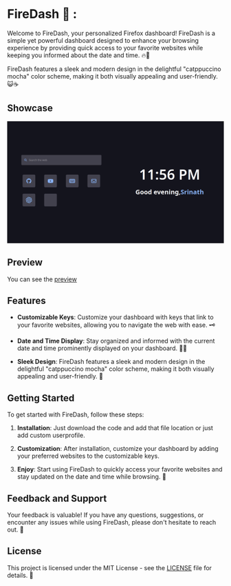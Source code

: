 # FireDash 🦊 :

Welcome to FireDash, your personalized Firefox dashboard! FireDash is a simple yet powerful dashboard designed to enhance your browsing experience by providing quick access to your favorite websites while keeping you informed about the date and time. 🔥🦊

FireDash features a sleek and modern design in the delightful "catppuccino mocha" color scheme, making it both visually appealing and user-friendly. 😺☕️

## Showcase

![FireDash](./showcase/showcase.png)

## Preview

You can see the [preview](https://srinath-search.netlify.app)

## Features

- **Customizable Keys**: Customize your dashboard with keys that link to your favorite websites, allowing you to navigate the web with ease. 🗝️

- **Date and Time Display**: Stay organized and informed with the current date and time prominently displayed on your dashboard. 📅⏰

- **Sleek Design**: FireDash features a sleek and modern design in the delightful "catppuccino mocha" color scheme, making it both visually appealing and user-friendly. 🎨

## Getting Started

To get started with FireDash, follow these steps:

1. **Installation**: Just download the code and add that file location or just add custom userprofile.

2. **Customization**: After installation, customize your dashboard by adding your preferred websites to the customizable keys.

3. **Enjoy**: Start using FireDash to quickly access your favorite websites and stay updated on the date and time while browsing. 🚀

## Feedback and Support

Your feedback is valuable! If you have any questions, suggestions, or encounter any issues while using FireDash, please don't hesitate to reach out. 📧

## License

This project is licensed under the MIT License - see the [LICENSE](LICENSE) file for details. 📜
